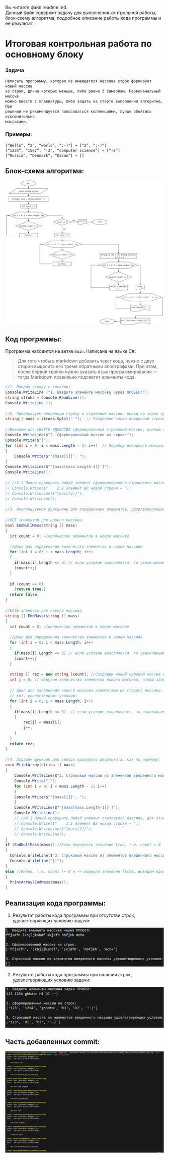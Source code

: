 Вы читаете файл readme.md.  
Данный файл содержит задачу для выполнения контрольной работы, блок-схему алгоритма, подробное описание работы кода программы и ее результат.

# Итоговая контрольная работа по основному блоку
### Задача
    Написать программу, которая из имеющегося массива строк формирует новый массив  
    из строк, длина которых меньше, либо равна 3 символам. Первоначальный массив  
    можно ввести с клавиатуры, либо задать на старте выполнения алгоритма. При   
    решении не рекомендуется пользоваться коллекциями, лучше обойтись исключительно  
    массивами.  
### Примеры:
    [“Hello”, “2”, “world”, “:-)”] → [“2”, “:-)”]
    [“1234”, “1567”, “-2”, “computer science”] → [“-2”]
    [“Russia”, “Denmark”, “Kazan”] → []

## Блок-схема алгоритма:
![Block_diagram](Block_diogram.png)  

## Код программы:
Программа находится на ветке `main`. Написана на языке C#.  

> Для того чтобы в markdown добавить текст кода, нужно с двух сторон выделить его тремя обратными апострофами. При этом, после первой тройки нужно указать язык программирования — тогда Markdown правильно подсветит элементы кода.

```C#
//1. Вводим строку с консоли:
Console.WriteLine ("1. Введите элементы массива через ПРОБЕЛ:");
string stroka = Console.ReadLine()!;
Console.WriteLine ();

//2. Преобразуем введенную строку в строковый массив, вывод на экран оформляем, как по примеру:
string[] mass = stroka.Split(" ");  // Разделяем слова введенной строки пробелами

//Выведем для СВОЕГО УДОБСТВА сформированный строковый массив, данный цикл не отображен на Блок-Схеме:
Console.WriteLine($"2. Сформированный массив из строк:");
Console.Write($"[");
for (int i = 0; i < mass.Length - 1; i++)  // Перебор исходного массива по элементам
{
    Console.Write($"'{mass[i]}', ");
}
Console.WriteLine($"'{mass[mass.Length-1]}']");
Console.WriteLine();

// //2.1 Можно проверить любой элемент сформированного строкового массива, для этого необходимо раскомментировать следующие три строки:
// Console.Write($"    2.1 Элемент №3 новой строки = ");
// Console.WriteLine($"{mass[3]}");
// Console.WriteLine();

//3. Воспользуемся функциями для определения элементов, удовлетворяющих условию задачи:

//НЕТ элементов для нового массива
bool EndNullMass(string [] mass)
{
  int count = 0; //количество элементов в новом массиве

  //Цикл для определения количества элементов в новом массиве
  for (int i = 0; i < mass.Length; i++)
  {
    if(mass[i].Length <= 3) // если условие выполняется, то увеличиваем счетчик элементов
    {count++;}
  }

  if (count == 0)  
    {return true;}
  return false;
}

//ЕСТЬ элементы для нового массива
string [] EndMass(string [] mass)
{
  int count = 0; //количество элементов в новом массиве

  //Цикл для определения количества элементов в новом массиве
  for (int i = 0; i < mass.Length; i++)
  {
    if(mass[i].Length <= 3) // если условие выполняется, то увеличиваем счетчик элементов
    {count++;}
  }

  string [] rez = new string [count]; //Создадим новый нулевой массив из строк размерностью count
  int j = 0; // обнулим количество элементов нового массива, чтобы записывать в него элементы начиная с нулевой позиции

  // Цикл для заполнение нового массива элементами из старого массива, 
  // кот. удовлетворяют условию:
  for (int i = 0; i < mass.Length; i++)
  {
    if(mass[i].Length <= 3)  // если условие выполняется, то записываем элемент в новый массив
    {
        rez[j] = mass[i];
        j++;
    }
  }
  return rez;
}

//4. Зададим функцию для вывода красивого результата, как по примеру:
void PrintArray(string [] mass)
{
    Console.WriteLine($"3. Строковый массив из элементов введенного массива удовлетворяющих условию:");
    Console.Write("[");
    for (int i = 0; i < mass.Length - 1; i++)
    {
    Console.Write($"'{mass[i]}', ");
    }
    Console.WriteLine($"'{mass[mass.Length-1]}']");
    Console.WriteLine();
    // //4.1 Можно проверить любой элемент строкового массива, для этого необходимо раскомментировать следующие три строки:
    // Console.Write($"    3.1 Элемент №2 новой строки = ");
    // Console.WriteLine($"{mass[2]}");
    // Console.WriteLine();
}
if (EndNullMass(mass)) //Если вернулось значение true, т.е. count = 0
{
  Console.WriteLine($"3. Строковый массив из элементов введенного массива удовлетворяющих условию:");
  Console.WriteLine("[]");
}
else //Иначе, т.е. count != 0 и => вернули значение false, выводим красивый результат
{
  PrintArray(EndMass(mass));
}
```
## Реализация кода программы:
1. Результат работы кода программы при отсутстви строк, удовлетворяющих условию задачи:  

![](NO_Lines.png)

2. Результат работы кода программы при наличии строк, удовлетворяющих условию задачи:  

![](There_Are_Lines.png)

## Часть добавленных commit:
![Часть commit, которые были отправлены на удаленный репозиторий](commit.png)
